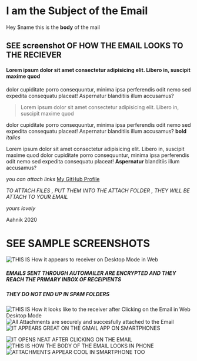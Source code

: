 # I am the Subject of the Email

Hey $name this is the **body** of the mail
                    
## SEE screenshot OF HOW THE EMAIL LOOKS TO THE RECIEVER

#### Lorem ipsum dolor sit amet consectetur adipisicing elit. Libero in, suscipit maxime quod 


dolor cupiditate porro consequuntur, minima ipsa perferendis odit nemo sed expedita consequatu
placeat! Aspernatur blanditiis illum accusamus?

> Lorem ipsum dolor sit amet consectetur adipisicing elit. Libero in, suscipit maxime quod 

dolor cupiditate porro consequuntur, minima ipsa perferendis odit nemo sed expedita consequatu
placeat! Aspernatur blanditiis illum accusamus? **bold** _italics_


Lorem ipsum dolor sit amet consectetur adipisicing elit. Libero in, suscipit maxime quod 
dolor cupiditate porro consequuntur, minima ipsa perferendis odit nemo sed expedita consequatu
placeat! **Aspernatur** blanditiis illum accusamus?

_you can attach links_
[My GitHub Profile](github.com/aahnik)




_TO ATTACH FILES , PUT THEM INTO THE ATTACH FOLDER , THEY WILL BE ATTACH TO YOUR EMAIL_


*yours lovely*

Aahnik 2020

# SEE SAMPLE SCREENSHOTS


![THIS IS How it appears to receiver on Desktop Mode in Web](sample_screenshots/pc_scrnsht1.png)


##### EMAILS SENT THROUGH AUTOMAILER ARE ENCRYPTED AND THEY REACH THE PRIMARY INBOX OF RECEIPIENTS 

##### THEY _DO NOT_ END UP IN SPAM FOLDERS

![THIS IS How it looks like to the receiver after Clicking on the Email in Web Desktop Mode](sample_screenshots/pc_scrnsht2.png)
![All Attachments are securely and succesfully attached to the Email](sample_screenshots/pc_scrnsht3.png)
![IT APPEARS GREAT ON THE GMAIL APP ON SMARTPHONES](sample_screenshots/phn_scrnsht1.jpg)

![IT OPENS NEAT AFTER CLICKING ON THE EMAIL ](sample_screenshots/phn_scrnsht2.jpg)
![ THIS IS HOW THE BODY OF THE EMAIL LOOKS IN PHONE](sample_screenshots/phn_scrnsht3.jpg) ![ATTACHMENTS APPEAR COOL IN SMARTPHONE TOO](sample_screenshots/phn_scrnsht4.jpg)


